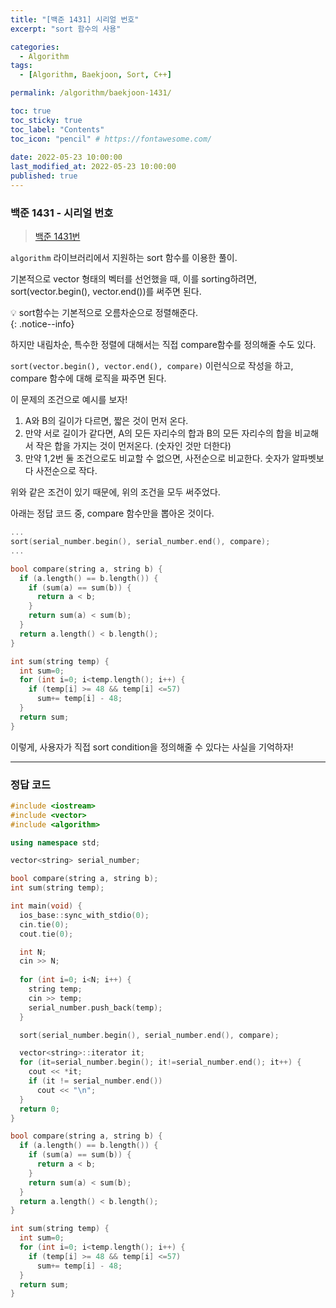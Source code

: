 ```yaml
---
title: "[백준 1431] 시리얼 번호"
excerpt: "sort 함수의 사용"

categories:
  - Algorithm
tags:
  - [Algorithm, Baekjoon, Sort, C++]

permalink: /algorithm/baekjoon-1431/

toc: true
toc_sticky: true
toc_label: "Contents"
toc_icon: "pencil" # https://fontawesome.com/
 
date: 2022-05-23 10:00:00
last_modified_at: 2022-05-23 10:00:00
published: true
---
```


### 백준 1431 - 시리얼 번호

> [백준 1431번](https://www.acmicpc.net/problem/1431)  

`algorithm` 라이브러리에서 지원하는 sort 함수를 이용한 풀이.  

기본적으로 vector<int> 형태의 벡터를 선언했을 때, 이를 sorting하려면, sort(vector.begin(), vector.end())를 써주면 된다.  

💡 sort함수는 기본적으로 오름차순으로 정렬해준다.  
{: .notice--info}  

하지만 내림차순, 특수한 정렬에 대해서는 직접 compare함수를 정의해줄 수도 있다.  

`sort(vector.begin(), vector.end(), compare)` 이런식으로 작성을 하고, compare 함수에 대해 로직을 짜주면 된다.  

이 문제의 조건으로 예시를 보자!  

1. A와 B의 길이가 다르면, 짧은 것이 먼저 온다.
2. 만약 서로 길이가 같다면, A의 모든 자리수의 합과 B의 모든 자리수의 합을 비교해서 작은 합을 가지는 것이 먼저온다. (숫자인 것만 더한다)
3. 만약 1,2번 둘 조건으로도 비교할 수 없으면, 사전순으로 비교한다. 숫자가 알파벳보다 사전순으로 작다.  

위와 같은 조건이 있기 때문에, 위의 조건을 모두 써주었다.  

아래는 정답 코드 중, compare 함수만을 뽑아온 것이다.  

```cpp
...
sort(serial_number.begin(), serial_number.end(), compare);
...

bool compare(string a, string b) {
  if (a.length() == b.length()) {
    if (sum(a) == sum(b)) {
      return a < b;
    }
    return sum(a) < sum(b);
  }
  return a.length() < b.length();
}

int sum(string temp) {
  int sum=0;
  for (int i=0; i<temp.length(); i++) {
    if (temp[i] >= 48 && temp[i] <=57)
      sum+= temp[i] - 48;
  }
  return sum;
}
```  

이렇게, 사용자가 직접 sort condition을 정의해줄 수 있다는 사실을 기억하자!

---

### 정답 코드  

```cpp
#include <iostream>
#include <vector>
#include <algorithm>

using namespace std;

vector<string> serial_number;

bool compare(string a, string b);
int sum(string temp);

int main(void) {
  ios_base::sync_with_stdio(0);
  cin.tie(0);
  cout.tie(0);

  int N;
  cin >> N;
  
  for (int i=0; i<N; i++) {
    string temp;
    cin >> temp;
    serial_number.push_back(temp);
  }

  sort(serial_number.begin(), serial_number.end(), compare);

  vector<string>::iterator it;
  for (it=serial_number.begin(); it!=serial_number.end(); it++) {
    cout << *it;
    if (it != serial_number.end())
      cout << "\n";
  }
  return 0;
}

bool compare(string a, string b) {
  if (a.length() == b.length()) {
    if (sum(a) == sum(b)) {
      return a < b;
    }
    return sum(a) < sum(b);
  }
  return a.length() < b.length();
}

int sum(string temp) {
  int sum=0;
  for (int i=0; i<temp.length(); i++) {
    if (temp[i] >= 48 && temp[i] <=57)
      sum+= temp[i] - 48;
  }
  return sum;
}
```